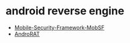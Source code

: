 # android reverse engine

* [Mobile-Security-Framework-MobSF](https://github.com/MobSF/Mobile-Security-Framework-MobSF)
* [AndroRAT](https://github.com/karma9874/AndroRAT)
